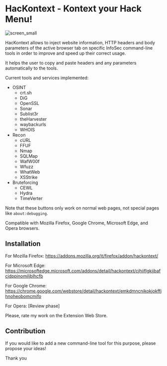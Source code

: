 # HacKontext - Kontext your Hack Menu! 

![screen_small](https://user-images.githubusercontent.com/83867734/160778726-b5c51c97-531d-4de2-84f7-0a5be2eee3f7.png)

HacKontext allows to inject website information, HTTP headers and body parameters of the active browser tab on specific InfoSec command-line tools in order to improve and speed up their correct usage.

It helps the user to copy and paste headers and any parameters automatically to the tools.

Current tools and services implemented:
* OSINT
  * crt.sh
  * DiG
  * OpenSSL
  * Sonar
  * Sublist3r
  * theHarvester
  * waybackurls
  * WHOIS
* Recon
  * cURL
  * FFUF
  * Nmap
  * SQLMap
  * WafW00f
  * Wfuzz
  * WhatWeb
  * XSStrike
* Bruteforcing
  * CEWL
  * Hydra
  * TimeVerter

Note that these buttons only work on normal web pages, not special pages like `about:debugging`.

Compatible with Mozilla Firefox, Google Chrome, Microsoft Edge, and Opera browsers.

## Installation

For Mozilla Firefox: https://addons.mozilla.org/it/firefox/addon/hackontext/

For Microsoft Edge: https://microsoftedge.microsoft.com/addons/detail/hackontext/cjhiiflgkijbafcjdppinomiljblhcfb

For Google Chrome: https://chrome.google.com/webstore/detail/hackontext/emkdmncnikokjokffjhnoheobomcmifo

For Opera: [Review phase]

Please, rate my work on the Extension Web Store.

## Contribution

If you would like to add a new command-line tool for this purpose, please propose your ideas!

Thank you
